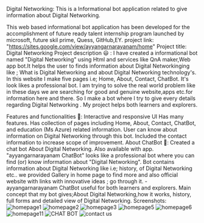 Digital Networking:
This is a Informational bot application related to give information about Digital Networking.

This web based informational bot application has been developed for the accomplishment of future ready talent internship program launched by microsoft, future skil prime, Quess, GitHub,EY.
project link: "https://sites.google.com/view/ayyangarnarayanam/home"
Project title:
   Digital Networking
Project description 😃 :
I have created a informational bot named "Digital Networking" using Html and services like QnA maker,Web app bot.It helps the user to finds information about Digital Networkinging like ; What is Digital Networking and about Digital Networking technology's. In this website I make five pages i.e; Home, About, Contact, ChatBot. It's look likes a professional bot. I am trying to solve the real world problem like in these days we are searching for good and genuine website,apps etc.for information here and there. So I make a bot where I try to give every details regarding Digital Networking . My project helps both learners and explorers.

Features and functionalities 🧐:
Interactive and responsive UI
Has many features.
Has collection of pages including Home, About, Contact, ChatBot, and education (Ms Azure) related information.
User can know about information on Digital Networking through this bot.
Included the contact information to increase scope of improvement.
About ChatBot 💬:
Created a chat bot About Digital Networking.
Also available with app.
"ayyangarnarayanam ChatBot" looks like a professional bot where you can find (or) know information about "Digital Networking".
Bot contains information about Digital Networking like i.e; history, of Digital Networking etc..
we provided Gallery in home page to find more and also official website with links with innovative ideas ; go through it. -ayyangarnarayanam ChatBot useful for both learners and explorers.
Main concept that my bot gives;About Digital Networking,how it works, history, full forms and detailed view of Digital Networking.
Screenshots:![homepage1](https://user-images.githubusercontent.com/114732893/202138562-78321896-d0ad-492d-acae-eced0a55db80.png)
![homepage2](https://user-images.githubusercontent.com/114732893/202139284-eee9c204-186a-4deb-a0fe-b79d4bb5931c.png)
![homepage3](https://user-images.githubusercontent.com/114732893/202139395-388bc9fe-8d0d-4881-88a1-913acf1a28fa.png)
![homepage5](https://user-images.githubusercontent.com/114732893/202140410-06046f07-0742-471f-9ce3-1ea480cbe92a.png)
![homepage6](https://user-images.githubusercontent.com/114732893/202140520-fcf85278-1a9a-48e3-b560-f7325ec15aa5.png)
![homepage11](https://user-images.githubusercontent.com/114732893/202140829-7036abcb-d8fb-4538-be53-630ccbcd5743.png)
![CHAT BOT](https://user-images.githubusercontent.com/114732893/202141231-907fe5a6-8425-4dd6-a874-ec4f64a8f7fa.png)
![contact us](https://user-images.githubusercontent.com/114732893/202141322-bb96009e-6d61-49cc-b736-af26c292cf33.png)


